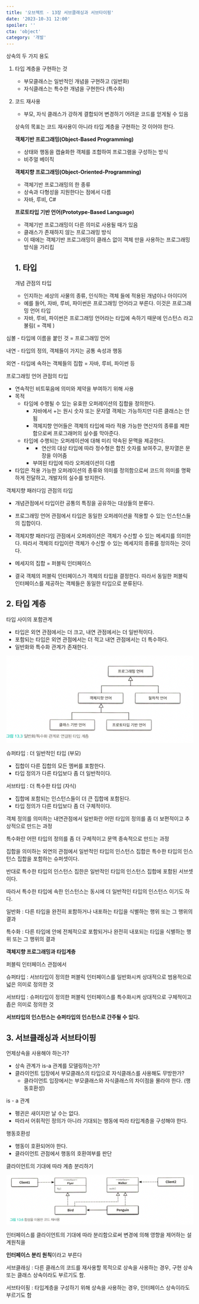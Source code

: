 ```yaml
---
title: '오브젝트 - 13장 서브클래싱과 서브타이핑'
date: '2023-10-31 12:00'
spoiler: ''
cta: 'object'
category: '개발'
---
```


상속의 두 가지 용도

1. 타입 계층을 구현하는 것
    - 부모클래스는 일반적인 개념을 구현하고 (일반화)
    - 자식클래스는 특수한 개념을 구현한다 (특수화)
2. 코드 재사용
    - 부모, 자식 클래스가 강하게 결합되어 변경하기 어려운 코드를 얻게될 수 있음
    
    상속의 목표는 코드 재사용이 아니라 타입 계층을 구현하는 것 이어야 한다.
    
    **객체기반 프로그래밍(Object-Based Programming)** 
    
    - 상태와 행동을 캡슐화한 객체를 조합하여 프로그램을 구성하는 방식
    - 비주얼 베이직
    
    **객체지향 프로그래밍(Object-Oriented-Programming)**
    
    - 객체기반 프로그래밍의 한 종류
    - 상속과 다형성을 지원한다는 점에서 다름
    - 자바, 루비, C#
    
    **프로토타입 기반 언어(Prototype-Based Language)**
    
    - 객체기반 프로그래밍이 다른 의미로 사용될 때가 있음
    - 클래스가 존재하지 않는 프로그래밍 방식
    - 이 때에는 객체기반 프로그래밍이 클래스 없이 객체 만을 사용하는 프로그래밍 방식을 가리킴
    
    ## 1. **타입**
    
    개념 관점의 타입
    
    - 인지하는 세상의 사물의 종류, 인식하는 객체 들에 적용된 개념이나 아이디어
    - 예를 들어, 자바, 루비, 파이썬은 프로그래밍 언어라고 부른다. 이것은 프로그래밍 언어 타입
    - 자바, 루비, 파이썬은 프로그래밍 언어라는 타입에 속하기 때문에 인스턴스 라고 불림( = 객체 )

심볼 - 타입에 이름을 붙인 것 = 프로그래밍 언어

내연 - 타입의 정의, 객체들이 가지는 공통 속성과 행동

외연 - 타입에 속하는 객체들의 집합 = 자바, 루비, 파이썬 등

프로그래밍 언어 관점의 타입

- 연속적인 비트묶음에 의미와 제약을 부여하기 위해 사용
- 목적
    - 타임에 수행될 수 있는 유효한 오퍼레이션의 집합을 정의한다.
        - 자바에서 +는 원시 숫자 또는 문자열 객체는 가능하지만 다른 클래스는 안됨
        - 객체지향 언어들은 객체의 타입에 따라 적용 가능한 연산자의 종류를 제한함으로써 프로그래머의 실수를 막아준다.
    - 타입에 수행되는 오퍼레이션에 대해 미리 약속된 문맥을 제공한다.
        - + 연산의 대상 타입에 따라 정수형은 합친 숫자를 보여주고, 문자열은 문장을 이어줌
        - 부여된 타입에 따라 오퍼레이션이 다름
- 타입은 적용 가능한 오퍼레이션의 종류와 의미를 정의함으로써 코드의 의미를 명확하게 전달하고, 개발자의 실수를 방지한다.

객체지향 패러다임 관점의 타입

- 개념관점에서 타입이란 공통의 특징을 공유하는 대상들의 분류다.
- 프로그래밍 언어 관점에서 타입은 동일한 오퍼레이션을 적용할 수 있는 인스턴스들의 집합이다.

- 객체지향 패러다임 관점에서 오퍼레이션은 객체가 수신할 수 있는 메세지를 의미한다. 따라서 객체의 타입이란 객체가 수신할 수 있는 메세지의 종류를 정의하는 것이다.
- 메세지의 집합 = 퍼블릭 인터페이스
- 결국 객체의 퍼블릭 인터페이스가 객체의 타입을 결정한다. 따라서 동일한 퍼블릭 인터페이스를 제공하는 객체들은 동일한 타입으로 분류된다.

## 2. 타입 계층

타입 사이의 포함관계

- 타입은 외연 관점에서는 더 크고, 내연 관점에서는 더 일반적이다.
- 포함되는 타입은 외연 관점에서는 더 적고 내연 관점에서는 더 특수하다.
- 일반화와 특수화 관계가 존재한다.

![Untitled](./0.png)

슈퍼타입 : 더 일반적인 타입 (부모)

- 집합이 다른 집합의 모든 멤버를 포함한다.
- 타입 정의가 다른 타입보다 좀 더 일반적이다.

서브타입 : 더 특수한 타입 (자식)

- 집합에 포함되는 인스턴스들이 더 큰 집합에 포함된다.
- 타입 정의가 다른 타입보다 좀 더 구체적이다.

객체 정의를 의미하는 내연관점에서 일반화란 어떤 타입의 정의를 좀 더 보편적이고 추상적으로 만드는 과정

특수화란 어떤 타입의 정의를 좀 더 구체적이고 문맥 종속적으로 만드는 과정

집합을 의미하는 외연의 관점에서 일반적인 타입의 인스턴스 집합은 특수한 타입의 인스턴스 집합을 포함하는 슈퍼셋이다. 

반대로 특수한 타입의 인스턴스 집한은 일반적인 타입의 인스턴스 집합에 포함된 서브셋이다. 

따라서 특수한 타입에 속한 인스턴스는 동시에 더 일반적인 타입의 인스턴스 이기도 하다.

일반화 : 다른 타입을 완전히 포함하거나 내포하는 타입을 식별하는 행위 또는 그 행위의 결과

특수화 : 다른 타입에 안에 전체적으로 포함되거나 완전히 내포되는 타입을 식별하는 행위 또는 그 행위의 결과

**객체지향 프로그래밍과 타입계층**

퍼블릭 인터페이스 관점에서 

슈퍼타입 : 서브타입이 정의한 퍼블릭 인터페이스를 일반화시켜 상대적으로 범용적으로 넓은 의미로 정의한 것

서브타입 : 슈퍼타입이 정의한 퍼블릭 인터페이스를 특수화시켜 상대적으로 구체적이고 좁은 의미로 정의한 것

**서브타입의 인스턴스는 슈퍼타입의 인스턴스로 간주될 수 있다.**

## 3. 서브클래싱과 서브타이핑

언제상속을 사용해야 하는가?

- 상속 관계가 is-a 관계를 모델링하는가?
- 클라이언트 입장에서 부모클래스의 타입으로 자식클래스를 사용해도 무방한가?
    - 클라이언트 입장에서는 부모클래스와 자식클래스의 차이점을 몰라야 한다. (행동호환성)

is - a 관계

- 펭귄은 새이지만 날 수는 없다.
- 따라서 어휘적인 정의가 아니라 기대되는 행동에 따라 타입계층을 구성해야 한다.

행동호환성

- 행동이 호환되어야 한다.
- 클라이언트 관점에서 행동의 호환여부를 판단

클라이언트의 기대에 따라 계층 분리하기

![Untitled](./1.png)

인터페이스를 클라이언트의 기대에 따라 분리함으로써 변경에 의해 영향을 제어하는 설계원칙을

**인터페이스 분리 원칙**이라고 부른다

서브클래싱 : 다른 클래스의 코드를 재사용할 목적으로 상속을 사용하는 경우, 구현 상속 또는 클래스 상속이라도 부르기도 함.

서브타이핑 : 타입계층을 구성하기 위해 상속을 사용하는 경우, 인터페이스 상속이라도 부르기도 함 

##